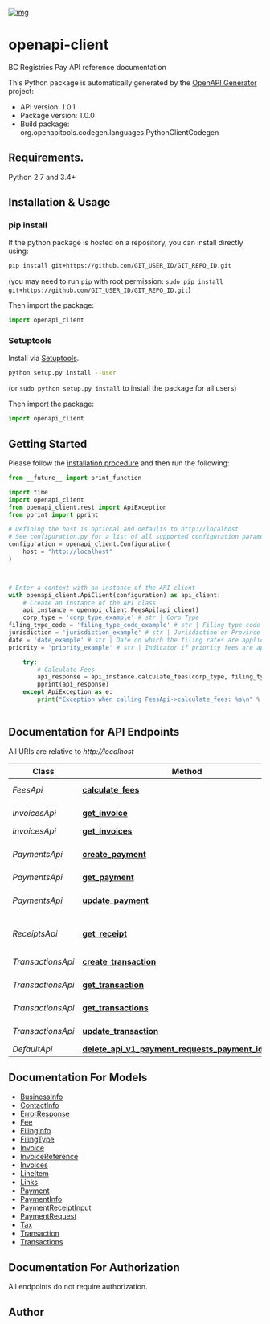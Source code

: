 [![img](https://img.shields.io/badge/Lifecycle-Stable-97ca00)](https://github.com/bcgov/repomountie/blob/master/doc/lifecycle-badges.md)

# openapi-client
BC Registries Pay API reference documentation

This Python package is automatically generated by the [OpenAPI Generator](https://openapi-generator.tech) project:

- API version: 1.0.1
- Package version: 1.0.0
- Build package: org.openapitools.codegen.languages.PythonClientCodegen

## Requirements.

Python 2.7 and 3.4+

## Installation & Usage
### pip install

If the python package is hosted on a repository, you can install directly using:

```sh
pip install git+https://github.com/GIT_USER_ID/GIT_REPO_ID.git
```
(you may need to run `pip` with root permission: `sudo pip install git+https://github.com/GIT_USER_ID/GIT_REPO_ID.git`)

Then import the package:
```python
import openapi_client
```

### Setuptools

Install via [Setuptools](http://pypi.python.org/pypi/setuptools).

```sh
python setup.py install --user
```
(or `sudo python setup.py install` to install the package for all users)

Then import the package:
```python
import openapi_client
```

## Getting Started

Please follow the [installation procedure](#installation--usage) and then run the following:

```python
from __future__ import print_function

import time
import openapi_client
from openapi_client.rest import ApiException
from pprint import pprint

# Defining the host is optional and defaults to http://localhost
# See configuration.py for a list of all supported configuration parameters.
configuration = openapi_client.Configuration(
    host = "http://localhost"
)



# Enter a context with an instance of the API client
with openapi_client.ApiClient(configuration) as api_client:
    # Create an instance of the API class
    api_instance = openapi_client.FeesApi(api_client)
    corp_type = 'corp_type_example' # str | Corp Type
filing_type_code = 'filing_type_code_example' # str | Filing type code
jurisdiction = 'jurisdiction_example' # str | Jurisdiction or Province code (optional)
date = 'date_example' # str | Date on which the filing rates are applicable (optional)
priority = 'priority_example' # str | Indicator if priority fees are applicable (optional)

    try:
        # Calculate Fees
        api_response = api_instance.calculate_fees(corp_type, filing_type_code, jurisdiction=jurisdiction, date=date, priority=priority)
        pprint(api_response)
    except ApiException as e:
        print("Exception when calling FeesApi->calculate_fees: %s\n" % e)
    
```

## Documentation for API Endpoints

All URIs are relative to *http://localhost*

Class | Method | HTTP request | Description
------------ | ------------- | ------------- | -------------
*FeesApi* | [**calculate_fees**](docs/FeesApi.md#calculate_fees) | **GET** /api/v1/fees/{corp_type}/{filing_type_code} | Calculate Fees
*InvoicesApi* | [**get_invoice**](docs/InvoicesApi.md#get_invoice) | **GET** /api/v1/payment-requests/{payment_identifier}/invoices/{invoice_id} | Get Invoice
*InvoicesApi* | [**get_invoices**](docs/InvoicesApi.md#get_invoices) | **GET** /api/v1/payment-requests/{payment_identifier}/invoices | Get Invoices
*PaymentsApi* | [**create_payment**](docs/PaymentsApi.md#create_payment) | **POST** /api/v1/payment-requests | Create payment records
*PaymentsApi* | [**get_payment**](docs/PaymentsApi.md#get_payment) | **GET** /api/v1/payment-requests/{payment_identifier} | Get Payment
*PaymentsApi* | [**update_payment**](docs/PaymentsApi.md#update_payment) | **PUT** /api/v1/payment-requests/{payment_identifier} | Update payment records
*ReceiptsApi* | [**get_receipt**](docs/ReceiptsApi.md#get_receipt) | **POST** /api/v1/payment-requests/{payment_identifier}/receipts | Get receipt for the payment
*TransactionsApi* | [**create_transaction**](docs/TransactionsApi.md#create_transaction) | **POST** /api/v1/payment-requests/{payment_identifier}/transactions | Create a transaction
*TransactionsApi* | [**get_transaction**](docs/TransactionsApi.md#get_transaction) | **GET** /api/v1/payment-requests/{payment_identifier}/transactions/{transaction_identifier} | Get Transaction
*TransactionsApi* | [**get_transactions**](docs/TransactionsApi.md#get_transactions) | **GET** /api/v1/payment-requests/{payment_identifier}/transactions | Get Transactions
*TransactionsApi* | [**update_transaction**](docs/TransactionsApi.md#update_transaction) | **PUT** /api/v1/payment-requests/{payment_identifier}/transactions/{transaction_identifier} | Update a transaction
*DefaultApi* | [**delete_api_v1_payment_requests_payment_identifier**](docs/DefaultApi.md#delete_api_v1_payment_requests_payment_identifier) | **DELETE** /api/v1/payment-requests/{payment_identifier} | 


## Documentation For Models

 - [BusinessInfo](docs/BusinessInfo.md)
 - [ContactInfo](docs/ContactInfo.md)
 - [ErrorResponse](docs/ErrorResponse.md)
 - [Fee](docs/Fee.md)
 - [FilingInfo](docs/FilingInfo.md)
 - [FilingType](docs/FilingType.md)
 - [Invoice](docs/Invoice.md)
 - [InvoiceReference](docs/InvoiceReference.md)
 - [Invoices](docs/Invoices.md)
 - [LineItem](docs/LineItem.md)
 - [Links](docs/Links.md)
 - [Payment](docs/Payment.md)
 - [PaymentInfo](docs/PaymentInfo.md)
 - [PaymentReceiptInput](docs/PaymentReceiptInput.md)
 - [PaymentRequest](docs/PaymentRequest.md)
 - [Tax](docs/Tax.md)
 - [Transaction](docs/Transaction.md)
 - [Transactions](docs/Transactions.md)


## Documentation For Authorization

 All endpoints do not require authorization.

## Author




